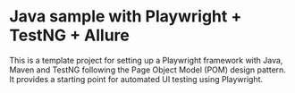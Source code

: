# Java sample with Playwright + TestNG + Allure

This is a template project for setting up a Playwright framework with Java, Maven and TestNG following the Page Object Model (POM) design pattern. It provides a starting point for automated UI testing using Playwright.
